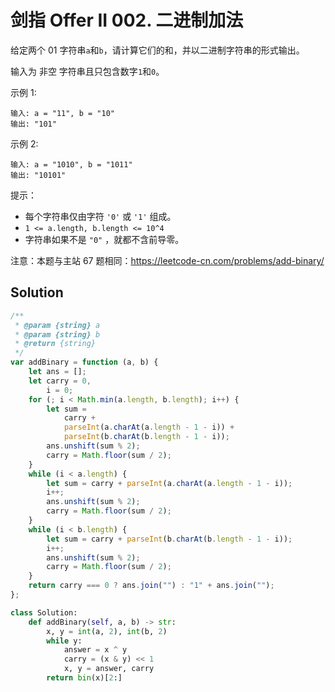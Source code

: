 # 剑指 Offer II 002. 二进制加法

给定两个 01 字符串`a`和`b`，请计算它们的和，并以二进制字符串的形式输出。

输入为 非空 字符串且只包含数字`1`和`0`。

示例 1:

```
输入: a = "11", b = "10"
输出: "101"
```

示例 2:

```
输入: a = "1010", b = "1011"
输出: "10101"
```

提示：

-   每个字符串仅由字符 `'0'` 或 `'1'` 组成。
-   `1 <= a.length, b.length <= 10^4`
-   字符串如果不是 `"0"` ，就都不含前导零。

注意：本题与主站 67 题相同：https://leetcode-cn.com/problems/add-binary/

## Solution

```js
/**
 * @param {string} a
 * @param {string} b
 * @return {string}
 */
var addBinary = function (a, b) {
    let ans = [];
    let carry = 0,
        i = 0;
    for (; i < Math.min(a.length, b.length); i++) {
        let sum =
            carry +
            parseInt(a.charAt(a.length - 1 - i)) +
            parseInt(b.charAt(b.length - 1 - i));
        ans.unshift(sum % 2);
        carry = Math.floor(sum / 2);
    }
    while (i < a.length) {
        let sum = carry + parseInt(a.charAt(a.length - 1 - i));
        i++;
        ans.unshift(sum % 2);
        carry = Math.floor(sum / 2);
    }
    while (i < b.length) {
        let sum = carry + parseInt(b.charAt(b.length - 1 - i));
        i++;
        ans.unshift(sum % 2);
        carry = Math.floor(sum / 2);
    }
    return carry === 0 ? ans.join("") : "1" + ans.join("");
};
```

```python
class Solution:
    def addBinary(self, a, b) -> str:
        x, y = int(a, 2), int(b, 2)
        while y:
            answer = x ^ y
            carry = (x & y) << 1
            x, y = answer, carry
        return bin(x)[2:]
```
